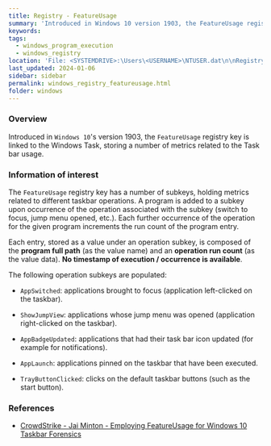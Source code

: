 ```yaml
---
title: Registry - FeatureUsage
summary: 'Introduced in Windows 10 version 1903, the FeatureUsage registry key is linked to the Windows Task, storing a number of metrics related to the Task bar usage.\n\nInformation of interest: program full path and run counter of the associated taskbar operation (brought to focus, right-clicked, icon updated, etc.).\n\nNo timestamp of execution / occurrence is available.'
keywords:
tags:
  - windows_program_execution
  - windows_registry
location: 'File: <SYSTEMDRIVE>:\Users\<USERNAME>\NTUSER.dat\n\nRegistry subkeys under:\nHKCU\SOFTWARE\Microsoft\Windows\CurrentVersion\Explorer\FeatureUsage\n\nAppSwitched, ShowJumpView, AppBadgeUpdated, AppLaunch, and TrayButtonClicked'
last_updated: 2024-01-06
sidebar: sidebar
permalink: windows_registry_featureusage.html
folder: windows
---
```


### Overview

Introduced in `Windows 10`'s version 1903, the `FeatureUsage` registry key is
linked to the Windows Task, storing a number of metrics related to the Task bar
usage.

### Information of interest

The `FeatureUsage` registry key has a number of subkeys, holding metrics
related to different taskbar operations. A program is added to a subkey upon
occurrence of the operation associated with the subkey (switch to focus, jump
menu opened, etc.). Each further occurrence of the operation for the given
program increments the run count of the program entry.

Each entry, stored as a value under an operation subkey, is composed of the
**program full path** (as the value name) and an **operation run count** (as
the value data). **No timestamp of execution / occurrence is available**.

The following operation subkeys are populated:

  - `AppSwitched`: applications brought to focus (application left-clicked on
    the taskbar).

  - `ShowJumpView`: applications whose jump menu was opened (application
    right-clicked on the taskbar).

  - `AppBadgeUpdated`: applications that had their task bar icon updated
    (for example for notifications).

  - `AppLaunch`: applications pinned on the taskbar that have been executed.

  - `TrayButtonClicked`: clicks on the default taskbar buttons (such as the
    start button).

### References

  - [CrowdStrike - Jai Minton - Employing FeatureUsage for Windows 10 Taskbar Forensics](https://www.crowdstrike.com/blog/how-to-employ-featureusage-for-windows-10-taskbar-forensics/)
